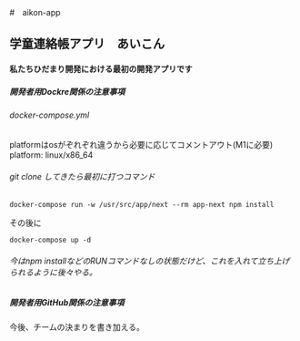 #　aikon-app

## 学童連絡帳アプリ　あいこん

#### 私たちひだまり開発における最初の開発アプリです

##### 開発者用Dockre関係の注意事項

###### docker-compose.yml
platformはosがぞれぞれ違うから必要に応じてコメントアウト(M1に必要)
    platform: linux/x86_64 
###### git clone してきたら最初に打つコマンド
```docker-compose
docker-compose run -w /usr/src/app/next --rm app-next npm install
```
その後に
```docker-compose
docker-compose up -d
```
###### 今はnpm installなどのRUNコマンドなしの状態だけど、これを入れて立ち上げられるように後々やる。


##### 開発者用GitHub関係の注意事項
今後、チームの決まりを書き加える。